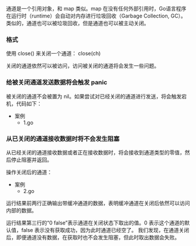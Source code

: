 通道是一个引用对象，和 map 类似。map 在没有任何外部引用时，Go语言程序在运行时（runtime）会自动对内存进行垃圾回收（Garbage Collection, GC）。
类似的，通道也可以被垃圾回收，但是通道也可以被主动关闭。

### 格式

使用 close() 来关闭一个通道：
close(ch)

关闭的通道依然可以被访问，访问被关闭的通道将会发生一些问题。

### 给被关闭通道发送数据将会触发 panic

被关闭的通道不会被置为 nil。如果尝试对已经关闭的通道进行发送，将会触发宕机，代码如下：
+ 案例
    * 1.go 

### 从已关闭的通道接收数据时将不会发生阻塞

从已经关闭的通道接收数据或者正在接收数据时，将会接收到通道类型的零值，然后停止阻塞并返回。

操作关闭后的通道：    
+ 案例
    * 2.go 


运行结果前两行正确输出带缓冲通道的数据，表明缓冲通道在关闭后依然可以访问内部的数据。

运行结果第三行的“0 false”表示通道在关闭状态下取出的值。0 表示这个通道的默认值，false 表示没有获取成功，因为此时通道已经空了。
我们发现，在通道关闭后，即便通道没有数据，在获取时也不会发生阻塞，但此时取出数据会失败。    
